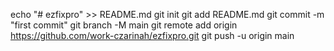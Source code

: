 echo "# ezfixpro" >> README.md
git init
git add README.md
git commit -m "first commit"
git branch -M main
git remote add origin https://github.com/work-czarinah/ezfixpro.git
git push -u origin main
